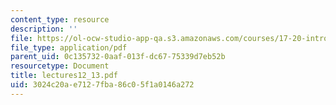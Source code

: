 ```yaml
---
content_type: resource
description: ''
file: https://ol-ocw-studio-app-qa.s3.amazonaws.com/courses/17-20-introduction-to-the-american-political-process-spring-2004/3024c20ae7127fba86c05f1a0146a272_lectures12_13.pdf
file_type: application/pdf
parent_uid: 0c135732-0aaf-013f-dc67-75339d7eb52b
resourcetype: Document
title: lectures12_13.pdf
uid: 3024c20a-e712-7fba-86c0-5f1a0146a272
---
```

